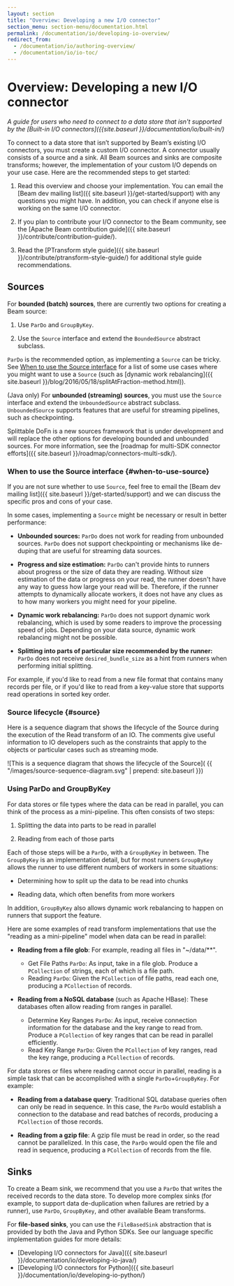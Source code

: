 ```yaml
---
layout: section
title: "Overview: Developing a new I/O connector"
section_menu: section-menu/documentation.html
permalink: /documentation/io/developing-io-overview/
redirect_from:
  - /documentation/io/authoring-overview/
  - /documentation/io/io-toc/
---
```

<!--
Licensed under the Apache License, Version 2.0 (the "License");
you may not use this file except in compliance with the License.
You may obtain a copy of the License at

http://www.apache.org/licenses/LICENSE-2.0

Unless required by applicable law or agreed to in writing, software
distributed under the License is distributed on an "AS IS" BASIS,
WITHOUT WARRANTIES OR CONDITIONS OF ANY KIND, either express or implied.
See the License for the specific language governing permissions and
limitations under the License.
-->

# Overview: Developing a new I/O connector

_A guide for users who need to connect to a data store that isn't supported by
the [Built-in I/O connectors]({{site.baseurl }}/documentation/io/built-in/)_

To connect to a data store that isn’t supported by Beam’s existing I/O
connectors, you must create a custom I/O connector. A connector usually consists
of a source and a sink. All Beam sources and sinks are composite transforms;
however, the implementation of your custom I/O depends on your use case. Here
are the recommended steps to get started:

1. Read this overview and choose your implementation. You can email the
   [Beam dev mailing list]({{ site.baseurl }}/get-started/support) with any
   questions you might have. In addition, you can check if anyone else is
   working on the same I/O connector.  

1. If you plan to contribute your I/O connector to the Beam community, see the
   [Apache Beam contribution guide]({{ site.baseurl }}/contribute/contribution-guide/).  

1. Read the [PTransform style guide]({{ site.baseurl }}/contribute/ptransform-style-guide/)
   for additional style guide recommendations.


## Sources

For **bounded (batch) sources**, there are currently two options for creating a
Beam source:

1. Use `ParDo` and `GroupByKey`.  

1. Use the `Source` interface and extend the `BoundedSource` abstract subclass.

`ParDo` is the recommended option, as implementing a `Source` can be tricky. See
[When to use the Source interface](#when-to-use-source) for a list of some use
cases where you might want to use a `Source` (such as
[dynamic work rebalancing]({{ site.baseurl }}/blog/2016/05/18/splitAtFraction-method.html)).

(Java only) For **unbounded (streaming) sources**, you must use the `Source`
interface and extend the `UnboundedSource` abstract subclass. `UnboundedSource`
supports features that are useful for streaming pipelines, such as
checkpointing.

Splittable DoFn is a new sources framework that is under development and will
replace the other options for developing bounded and unbounded sources. For more
information, see the
[roadmap for multi-SDK connector efforts]({{ site.baseurl }}/roadmap/connectors-multi-sdk/).

### When to use the Source interface {#when-to-use-source}

If you are not sure whether to use `Source`, feel free to email the [Beam dev
mailing list]({{ site.baseurl }}/get-started/support) and we can discuss the
specific pros and cons of your case.

In some cases, implementing a `Source` might be necessary or result in better
performance:

* **Unbounded sources:** `ParDo` does not work for reading from unbounded
  sources.  `ParDo` does not support checkpointing or mechanisms like de-duping
  that are useful for streaming data sources.  

* **Progress and size estimation:** `ParDo` can't provide hints to runners about
  progress or the size of data they are reading. Without size estimation of the
  data or progress on your read, the runner doesn't have any way to guess how
  large your read will be. Therefore, if the runner attempts to dynamically
  allocate workers, it does not have any clues as to how many workers you might
  need for your pipeline.  

* **Dynamic work rebalancing:** `ParDo` does not support dynamic work
  rebalancing, which is used by some readers to improve the processing speed of
  jobs. Depending on your data source, dynamic work rebalancing might not be
  possible.  

* **Splitting into parts of particular size recommended by the runner:** `ParDo`
  does not receive `desired_bundle_size` as a hint from runners when performing
  initial splitting.

For example, if you'd like to read from a new file format that contains many
records per file, or if you'd like to read from a key-value store that supports
read operations in sorted key order.

### Source lifecycle {#source}
Here is a sequence diagram that shows the lifecycle of the Source during
 the execution of the Read transform of an IO. The comments give useful 
 information to IO developers such as the constraints that 
 apply to the objects or particular cases such as streaming mode.
 
 <!-- The source for the sequence diagram can be found in the the SVG resource. -->
![This is a sequence diagram that shows the lifecycle of the Source](
    {{ "/images/source-sequence-diagram.svg" | prepend: site.baseurl }})

### Using ParDo and GroupByKey

For data stores or file types where the data can be read in parallel, you can
think of the process as a mini-pipeline. This often consists of two steps:

1. Splitting the data into parts to be read in parallel  

2. Reading from each of those parts

Each of those steps will be a `ParDo`, with a `GroupByKey` in between. The
`GroupByKey` is an implementation detail, but for most runners `GroupByKey`
allows the runner to use different numbers of workers in some situations:

* Determining how to split up the data to be read into chunks  

* Reading data, which often benefits from more workers

In addition, `GroupByKey` also allows dynamic work rebalancing to happen on
runners that support the feature.

Here are some examples of read transform implementations that use the "reading
as a mini-pipeline" model when data can be read in parallel:

* **Reading from a file glob**: For example, reading all files in "~/data/**".
  * Get File Paths `ParDo`: As input, take in a file glob. Produce a
    `PCollection` of strings, each of which is a file path.
  * Reading `ParDo`: Given the `PCollection` of file paths, read each one,
    producing a `PCollection` of records.

* **Reading from a NoSQL database** (such as Apache HBase): These databases
  often allow reading from ranges in parallel.
  * Determine Key Ranges `ParDo`: As input, receive connection information for
    the database and the key range to read from. Produce a `PCollection` of key
    ranges that can be read in parallel efficiently.
  * Read Key Range `ParDo`: Given the `PCollection` of key ranges, read the key
    range, producing a `PCollection` of records.

For data stores or files where reading cannot occur in parallel, reading is a
simple task that can be accomplished with a single `ParDo`+`GroupByKey`. For
example:

  * **Reading from a database query**: Traditional SQL database queries often
    can only be read in sequence. In this case, the `ParDo` would establish a
    connection to the database and read batches of records, producing a
    `PCollection` of those records.

  * **Reading from a gzip file**: A gzip file must be read in order, so the read
    cannot be parallelized. In this case, the `ParDo` would open the file and
    read in sequence, producing a `PCollection` of records from the file.


## Sinks

To create a Beam sink, we recommend that you use a `ParDo` that writes the
received records to the data store. To develop more complex sinks (for example,
to support data de-duplication when failures are retried by a runner), use
`ParDo`, `GroupByKey`, and other available Beam transforms.

For **file-based sinks**, you can use the `FileBasedSink` abstraction that is
provided by both the Java and Python SDKs. See our language specific
implementation guides for more details:

* [Developing I/O connectors for Java]({{ site.baseurl }}/documentation/io/developing-io-java/)
* [Developing I/O connectors for Python]({{ site.baseurl }}/documentation/io/developing-io-python/)



